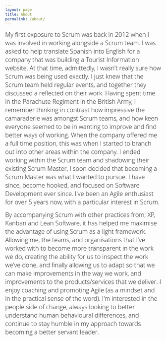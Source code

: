 ```yaml
---
layout: page
title: About
permalink: /about/
---
```


<span style="color:#00000; font-family: 'open sans'; font-size: 1em; font-size: 20px; font-weight: 200; hyphens: none;">My first exposure to Scrum was back in 2012 when I was involved in working alongside a Scrum team. I was asked to help translate Spanish into English for a company that was building a Tourist Information website. At that time, admittedly, I wasn't really sure how Scrum was being used exactly. I just knew that the Scrum team held regular events, and together they discussed a reflected on their work. Having spent time in the Parachute Regiment in the British Army, I remember thinking in contrast how impressive the camaraderie was amongst Scrum teams, and how keen everyone seemed to be in wanting to improve and find better ways of working. When the company offered me a full time position, this was when I started to branch out into other areas within the company. I ended working within the Scrum team and shadowing their existing Scrum Master, I soon decided that becoming a Scrum Master was what I wanted to pursue. I have since, become hooked, and focused on Software Development ever since. I've been an Agile enthusiast for over 5 years now, with a particular interest in Scrum.

<span style="color:#00000; font-family: 'open sans'; font-size: 1em; font-size: 20px; font-weight: 200; hyphens: none;">By accompanying Scrum with other practices from; XP, Kanban and Lean Software, it has helped me maximise the advantage of using Scrum as a light framework. Allowing me, the teams, and organisations that I've worked with to become more transparent in the work we do, creating the ability for us to inspect the work we've done, and finally allowing us to adapt so that we can make improvements in the way we work, and improvements to the products/services that we deliver. I enjoy coaching and promoting Agile (as a mindset and in the practical sense of the word). I'm interested in the people side of change, always looking to better understand human behavioural differences, and continue to stay humble in my approach towards becoming a better servant leader.
